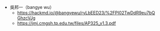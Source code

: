 - 吳邦一（bangye wu）
	- https://hackmd.io/@bangyewu/ryLbEED23/%2FPI02TwDdR9eu7bQGhzcVJg
	- https://jmj.cmgsh.tp.edu.tw/files/AP325_v1.3.pdf